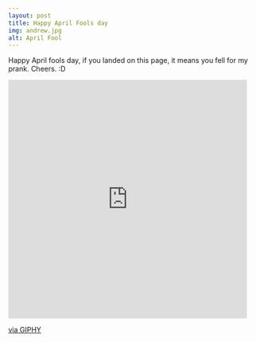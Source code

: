 ```yaml
---
layout: post
title: Happy April Fools day
img: andrew.jpg
alt: April Fool
---
```



Happy April fools day, if you landed on this page, it means you fell for my prank. 
Cheers. :D



<iframe src="https://giphy.com/embed/3oEdv1V9YdcdNLXQkw" width="480" height="480" frameBorder="0" class="giphy-embed" allowFullScreen></iframe><p><a href="https://giphy.com/gifs/huffingtonpost-april-foolz-3oEdv1V9YdcdNLXQkw">via GIPHY</a></p>


